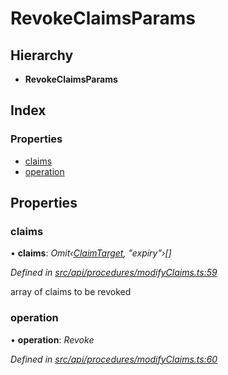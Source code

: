 # RevokeClaimsParams

## Hierarchy

* **RevokeClaimsParams**

## Index

### Properties

* [claims](revokeclaimsparams.md#claims)
* [operation](revokeclaimsparams.md#operation)

## Properties

### claims

• **claims**: _Omit‹_[_ClaimTarget_](claimtarget.md)_, "expiry"›\[\]_

_Defined in_ [_src/api/procedures/modifyClaims.ts:59_](https://github.com/PolymathNetwork/polymesh-sdk/blob/56921667/src/api/procedures/modifyClaims.ts#L59)

array of claims to be revoked

### operation

• **operation**: _Revoke_

_Defined in_ [_src/api/procedures/modifyClaims.ts:60_](https://github.com/PolymathNetwork/polymesh-sdk/blob/56921667/src/api/procedures/modifyClaims.ts#L60)

